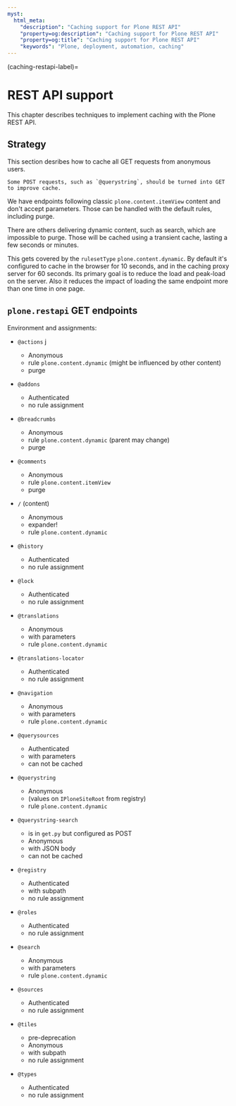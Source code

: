 ```yaml
---
myst:
  html_meta:
    "description": "Caching support for Plone REST API"
    "property=og:description": "Caching support for Plone REST API"
    "property=og:title": "Caching support for Plone REST API"
    "keywords": "Plone, deployment, automation, caching"
---
```


(caching-restapi-label)=

# REST API support

This chapter describes techniques to implement caching with the Plone REST API.

## Strategy

This section desribes how to cache all GET requests from anonymous users.

```{note}
Some POST requests, such as `@querystring`, should be turned into GET to improve cache.
```

We have endpoints following classic `plone.content.itemView` content and don't accept parameters.
Those can be handled with the default rules, including purge.

There are others delivering dynamic content, such as search, which are impossible to purge.
Those will be cached using a transient cache, lasting a few seconds or minutes.

This gets covered by the `rulesetType` `plone.content.dynamic`.
By default it's configured to cache in the browser for 10 seconds, and in the caching proxy server for 60 seconds.
Its primary goal is to reduce the load and peak-load on the server.
Also it reduces the impact of loading the same endpoint more than one time in one page.


## `plone.restapi` GET endpoints

Environment and assignments:

-   `@actions`
j
    -   Anonymous
    -   rule `plone.content.dynamic` (might be influenced by other content)
    -   purge

-   `@addons`

    -   Authenticated
    -   no rule assignment

-   `@breadcrumbs`

    -   Anonymous
    -   rule `plone.content.dynamic` (parent may change)
    -   purge

-   `@comments`

    -   Anonymous
    -   rule `plone.content.itemView`
    -   purge

-   `/` (content)

    -   Anonymous
    -   expander!
    -   rule `plone.content.dynamic`

-   `@history`

    -   Authenticated
    -   no rule assignment

-   `@lock`

    -   Authenticated
    -   no rule assignment

-   `@translations`

    -   Anonymous
    -   with parameters
    -   rule `plone.content.dynamic`

-   `@translations-locator`

    -   Authenticated
    -   no rule assignment

-   `@navigation`

    -   Anonymous
    -   with parameters
    -   rule `plone.content.dynamic`

-   `@querysources`

    -   Authenticated
    -   with parameters
    -   can not be cached

-   `@querystring`

    -   Anonymous
    -   (values on `IPloneSiteRoot` from registry)
    -   rule `plone.content.dynamic`

-   `@querystring-search`

    -   is in `get.py` but configured as POST
    -   Anonymous
    -   with JSON body
    -   can not be cached

-   `@registry`

    -   Authenticated
    -   with subpath
    -   no rule assignment

-   `@roles`

    -   Authenticated
    -   no rule assignment

-   `@search`

    -   Anonymous
    -   with parameters
    -   rule `plone.content.dynamic`

-   `@sources`

    -   Authenticated
    -   no rule assignment

-   `@tiles`

    -   pre-deprecation
    -   Anonymous
    -   with subpath
    -   no rule assignment

-   `@types`

    -   Authenticated
    -   no rule assignment
